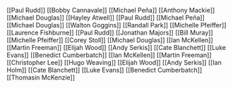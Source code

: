 [[Paul Rudd]]
[[Bobby Cannavale]]
[[Michael Peña]]
[[Anthony Mackie]]
[[Michael Douglas]]
[[Hayley Atwell]]
[[Paul Rudd]]
[[Michael Peña]]
[[Michael Douglas]]
[[Walton Goggins]]
[[Randall Park]]
[[Michelle Pfeiffer]]
[[Laurence Fishburne]]
[[Paul Rudd]]
[[Jonathan Majors]]
[[Bill Muray]]
[[Michelle Pfeiffer]]
[[Corey Stoll]]
[[Michael Douglas]]
[[Ian McKellen]]
[[Martin Freeman]]
[[Elijah Wood]]
[[Andy Serkis]]
[[Cate Blanchett]]
[[Luke Evans]]
[[Benedict Cumberbatch]]
[[Ian McKellen]]
[[Martin Freeman]]
[[Christopher Lee]]
[[Hugo Weaving]]
[[Elijah Wood]]
[[Andy Serkis]]
[[Ian Holm]]
[[Cate Blanchett]]
[[Luke Evans]]
[[Benedict Cumberbatch]]
[[Thomasin McKenzie]]

